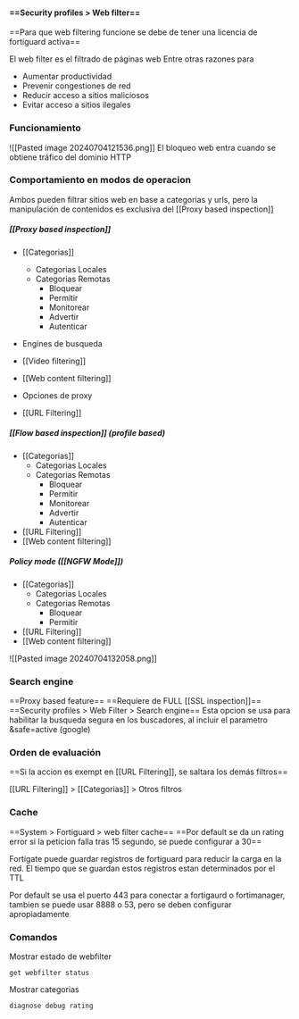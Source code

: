 #### ==Security profiles > Web filter==
==Para que web filtering funcione se debe de tener una licencia de  fortiguard activa==

El web filter es el filtrado de páginas web
Entre otras razones para 
- Aumentar productividad
- Prevenir congestiones de red
- Reducir acceso a sitios maliciosos
- Evitar acceso a sitios ilegales

### Funcionamiento
![[Pasted image 20240704121536.png]]
El bloqueo web entra cuando se obtiene tráfico del dominio HTTP

### Comportamiento en modos de operacion
Ambos pueden filtrar sitios web en base a categorias y urls, pero la manipulación de contenidos es exclusiva del [[Proxy based inspection]]

##### [[Proxy based inspection]] 
- [[Categorias]] 
	- Categorias Locales
	- Categorias Remotas
		- Bloquear
		- Permitir
		- Monitorear
		- Advertir
		- Autenticar
		
- Engines de busqueda
- [[Video filtering]]
- [[Web content filtering]]
- Opciones de proxy
- [[URL Filtering]]

##### [[Flow based inspection]] (profile based)
-  [[Categorias]]
	- Categorias Locales
	- Categorias Remotas
		- Bloquear
		- Permitir
		- Monitorear
		- Advertir
		- Autenticar
- [[URL Filtering]]
- [[Web content filtering]]
##### Policy mode ([[NGFW Mode]])
-  [[Categorias]]
	- Categorias Locales
	- Categorias Remotas
		- Bloquear
		- Permitir
- [[URL Filtering]]
- [[Web content filtering]]

![[Pasted image 20240704132058.png]]


### Search engine
==Proxy based feature==
==Requiere de FULL [[SSL inspection]]==
==Security profiles > Web Filter > Search engine==
Esta opcion se usa para habilitar la busqueda segura en los buscadores, al incluir el parametro &safe=active (google)

### Orden de evaluación

==Si la accion es exempt en [[URL Filtering]], se saltara los demás filtros==

[[URL Filtering]] > [[Categorias]] > Otros filtros

### Cache 
==System > Fortiguard > web filter cache==
==Por default se da un rating error si la peticion falla tras 15 segundo, se puede configurar a 30==

Fortigate puede guardar registros de fortiguard para reducir la carga en la red. El tiempo que se guardan estos registros estan determinados por el TTL

Por default se usa el puerto 443 para conectar a fortigaurd o fortimanager, tambien se puede usar 8888 o 53, pero se deben configurar apropiadamente


### Comandos
Mostrar estado de webfilter
```
get webfilter status
```

Mostrar categorias

```
diagnose debug rating
```



